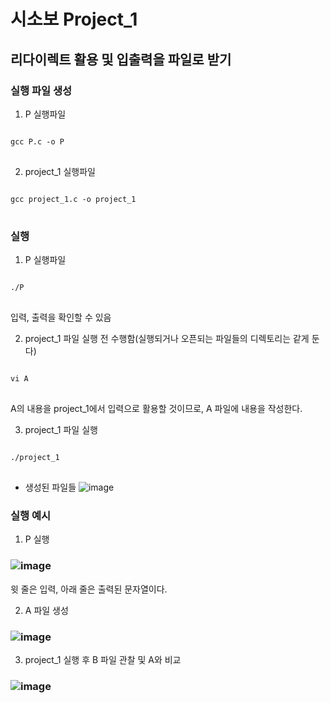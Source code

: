 # 시소보 Project_1
## 리다이렉트 활용 및 입출력을 파일로 받기
### 실행 파일 생성
1. P 실행파일
<pre>
<code>
gcc P.c -o P
</code>
</pre>

2. project_1 실행파일
<pre>
<code>
gcc project_1.c -o project_1
</code>
</pre>

### 실행
1. P 실행파일
<pre>
<code>
./P
</code>
</pre>
입력, 출력을 확인할 수 있음

2. project_1 파일 실행 전 수행함(실행되거나 오픈되는 파일들의 디렉토리는 같게 둔다)
<pre>
<code>
vi A
</code>
</pre>
A의 내용을 project_1에서 입력으로 활용할 것이므로, A 파일에 내용을 작성한다.

3. project_1 파일 실행
<pre>
<code>
./project_1
</code>
</pre>
- 생성된 파일들
![image](https://user-images.githubusercontent.com/48954288/235315498-313efb1b-025a-449f-b971-7f531de544de.png)


### 실행 예시
1. P 실행

### ![image](https://user-images.githubusercontent.com/48954288/235315627-3239f6ac-1b96-4925-884e-2d06c310e335.png) 
윗 줄은 입력, 아래 줄은 출력된 문자열이다.

2. A 파일 생성
### ![image](https://user-images.githubusercontent.com/48954288/235315725-16708726-856f-41d5-90f1-d14470944db6.png)

3. project_1 실행 후 B 파일 관찰 및 A와 비교
### ![image](https://user-images.githubusercontent.com/48954288/235316988-891316cf-3009-4506-9f5d-9bf166594d67.png)

